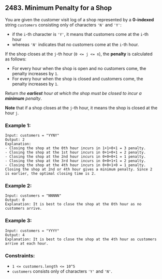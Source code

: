 ## 2483. Minimum Penalty for a Shop

You are given the customer visit log of a shop represented by a **0-indexed** string ```customers``` consisting only of characters ```'N'``` and ```'Y'```:

* if the ```i```-th character is ```'Y'```, it means that customers come at the ```i```-th hour
* whereas ```'N'``` indicates that no customers come at the ```i```-th hour.

If the shop closes at the ```j```-th hour (```0 <= j <= n```), the **penalty** is calculated as follows:

* For every hour when the shop is open and no customers come, the penalty increases by ```1```.
* For every hour when the shop is closed and customers come, the penalty increases by ```1```.

Return *the **earliest** hour at which the shop must be closed to incur a **minimum** penalty*.

**Note** that if a shop closes at the ```j```-th hour, it means the shop is closed at the hour ```j```.

### Example 1:
```
Input: customers = "YYNY"
Output: 2
Explanation:
- Closing the shop at the 0th hour incurs in 1+1+0+1 = 3 penalty.
- Closing the shop at the 1st hour incurs in 0+1+0+1 = 2 penalty.
- Closing the shop at the 2nd hour incurs in 0+0+0+1 = 1 penalty.
- Closing the shop at the 3rd hour incurs in 0+0+1+1 = 2 penalty.
- Closing the shop at the 4th hour incurs in 0+0+1+0 = 1 penalty.
Closing the shop at 2nd or 4th hour gives a minimum penalty. Since 2 is earlier, the optimal closing time is 2.
```
### Example 2:
```
Input: customers = "NNNNN"
Output: 0
Explanation: It is best to close the shop at the 0th hour as no customers arrive.
```
### Example 3:
```
Input: customers = "YYYY"
Output: 4
Explanation: It is best to close the shop at the 4th hour as customers arrive at each hour.
```

### Constraints:

* ```1 <= customers.length <= 10^5```
* ```customers``` consists only of characters ```'Y'``` and ```'N'```.